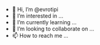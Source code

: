 - 👋 Hi, I’m @evrotipi
- 👀 I’m interested in ...
- 🌱 I’m currently learning ...
- 💞️ I’m looking to collaborate on ...
- 📫 How to reach me ...

<!---
evrotipi/evrotipi is a ✨ special ✨ repository because its `README.md` (this file) appears on your GitHub profile.
You can click the Preview link to take a look at your changes.
--->
